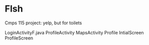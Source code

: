 # Flsh
Cmps 115 project: yelp, but for toilets

LoginActivityF.java
ProfileActivity
MapsActivity
Profile
IntialScreen
ProfileScreen

